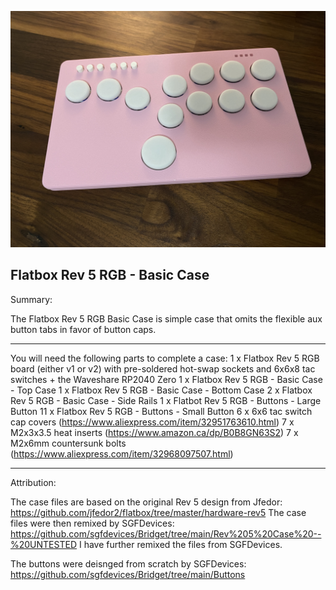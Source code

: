![Flatbox Rev 5 RGB - Basic Case](https://github.com/TheTrainGoes/flatbox-rev5-rgb/blob/main/Flatbox%20rev%205%20RGB%20case%20-%20Basic/Images/Flatbox%20rev%205%20RGB%20-%20Basic%20Case%20-%20Pink.jpg?raw=true)

Flatbox Rev 5 RGB - Basic Case
---

Summary: 

The Flatbox Rev 5 RGB Basic Case is simple case that omits the flexible aux button tabs in favor of button caps.  

---

You will need the following parts to complete a case:
1 x Flatbox Rev 5 RGB board (either v1 or v2) with pre-soldered hot-swap sockets and 6x6x8 tac switches + the Waveshare RP2040 Zero
1 x Flatbox Rev 5 RGB - Basic Case - Top Case
1 x Flatbox Rev 5 RGB - Basic Case - Bottom Case
2 x Flatbox Rev 5 RGB - Basic Case - Side Rails
1 x Flatbot Rev 5 RGB - Buttons - Large Button
11 x Flatbox Rev 5 RGB - Buttons - Small Button
6 x 6x6 tac switch cap covers (https://www.aliexpress.com/item/32951763610.html)
7 x M2x3x3.5 heat inserts (https://www.amazon.ca/dp/B0B8GN63S2)
7 x M2x6mm countersunk bolts (https://www.aliexpress.com/item/32968097507.html)

---

Attribution:

The case files are based on the original Rev 5 design from Jfedor: https://github.com/jfedor2/flatbox/tree/master/hardware-rev5
The case files were then remixed by SGFDevices: https://github.com/sgfdevices/Bridget/tree/main/Rev%205%20Case%20--%20UNTESTED
I have further remixed the files from SGFDevices.

The buttons were deisnged from scratch by SGFDevices: https://github.com/sgfdevices/Bridget/tree/main/Buttons
